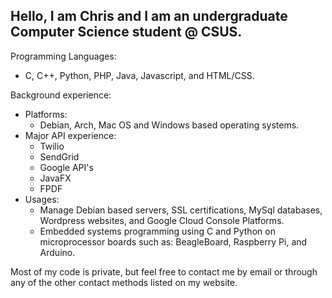 ## Hello, I am Chris and I am an undergraduate Computer Science student @ CSUS.
  
Programming Languages:
  - C, C++, Python, PHP, Java, Javascript, and HTML/CSS.
 
 Background experience:
  - Platforms:
    - Debian, Arch, Mac OS and Windows based operating systems.
  - Major API experience:
    - Twilio
    - SendGrid
    - Google API's
    - JavaFX
    - FPDF
  - Usages:
    - Manage Debian based servers, SSL certifications, MySql databases, Wordpress websites, and Google Cloud Console Platforms.
    - Embedded systems programming using C and Python on microprocessor boards such as: BeagleBoard, Raspberry Pi, and Arduino.
    

  
  Most of my code is private, but feel free to contact me by email or through any of the other contact methods listed on my website.
